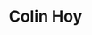 ---
title: "Colin Hoy"
presenter_id: colin_hoy
layout: member_all_publications
permalink: /member_full_publications/:presenter_id/
---